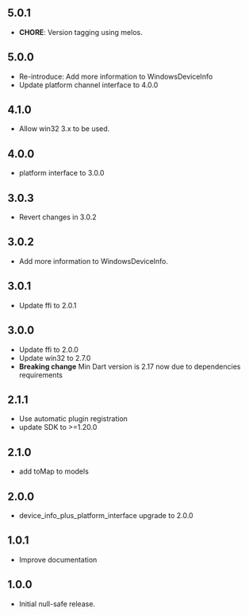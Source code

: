 ## 5.0.1

 - **CHORE**: Version tagging using melos.

## 5.0.0

- Re-introduce: Add more information to WindowsDeviceInfo
- Update platform channel interface to 4.0.0

## 4.1.0

- Allow win32 3.x to be used.

## 4.0.0

- platform interface to 3.0.0

## 3.0.3

- Revert changes in 3.0.2

## 3.0.2

- Add more information to WindowsDeviceInfo.

## 3.0.1

- Update ffi to 2.0.1

## 3.0.0

- Update ffi to 2.0.0
- Update win32 to 2.7.0
- **Breaking change** Min Dart version is 2.17 now due to dependencies requirements

## 2.1.1

- Use automatic plugin registration
- update SDK to >=1.20.0

## 2.1.0

- add toMap to models

## 2.0.0

- device_info_plus_platform_interface upgrade to 2.0.0

## 1.0.1

- Improve documentation

## 1.0.0

- Initial null-safe release.
